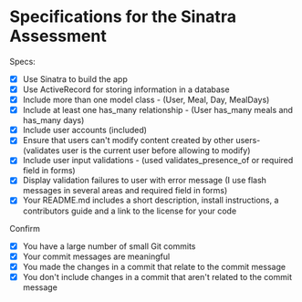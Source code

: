 # Specifications for the Sinatra Assessment

Specs:
- [x] Use Sinatra to build the app
- [x] Use ActiveRecord for storing information in a database
- [x] Include more than one model class - (User, Meal, Day, MealDays)
- [x] Include at least one has_many relationship - (User has_many meals and has_many days)
- [x] Include user accounts (included)
- [x] Ensure that users can't modify content created by other users- (validates user is the current user before allowing to modify)
- [x] Include user input validations - (used validates_presence_of or required field in forms)
- [x] Display validation failures to user with error message (I use flash messages in several areas and required field in forms)
- [x] Your README.md includes a short description, install instructions, a contributors guide and a link to the license for your code

Confirm
- [x] You have a large number of small Git commits
- [x] Your commit messages are meaningful
- [x] You made the changes in a commit that relate to the commit message
- [x] You don't include changes in a commit that aren't related to the commit message
